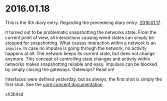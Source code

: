 # 2016.01.18
This is the 5th diary entry. Regarding the precedeing diary entry:
[2016.01.17](2016_01_17.md).

It turned out to be problematic snapshotting the networks state. From the
current point of view, all interactions causing weird states can simply be
stopped for snapshotting. What causes interaction within a network is an
`impulse`. In case no impulse is going through the network, no activity happens
at all. The network keeps its current state, but does not change anymore. This
concept of controlling state changes and activity within networks makes
snapshotting reliable and easy. Impulses can be blocked by simply closing the
gateways. Gateways? Read on!

Interfaces were defined yesterday, but as always, the first shot is simply the
first shot. See the [core concept
documentation](https://github.com/the-anna-project/annad/blob/b16ed18e115219a030a0e0b689ad75a71e54498f/doc/concept/core.md).

xh3b4sd
